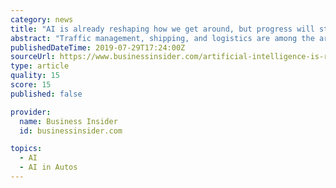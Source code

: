 ```yaml
---
category: news
title: "AI is already reshaping how we get around, but progress will stall if vital infrastructure problems are not addressed"
abstract: "Traffic management, shipping, and logistics are among the areas with the most potential to be improved by artificial intelligence."
publishedDateTime: 2019-07-29T17:24:00Z
sourceUrl: https://www.businessinsider.com/artificial-intelligence-is-reshaping-transportation-but-infrastructure-investment-is-needed-to-secure-its-future-2019-7
type: article
quality: 15
score: 15
published: false

provider:
  name: Business Insider
  id: businessinsider.com

topics:
  - AI
  - AI in Autos
---
```

